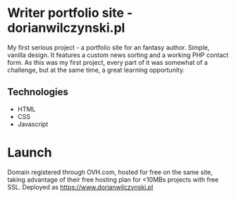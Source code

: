 # Writer portfolio site - dorianwilczynski.pl

My first serious project - a portfolio site for an fantasy author. Simple, vanilla design. It features a custom news sorting and a working PHP contact form. As this was my first project, every part of it was somewhat of a challenge, but at the same time, a great learning opportunity.

## Technologies

* HTML
* CSS
* Javascript

# Launch

Domain registered through OVH.com, hosted for free on the same site, taking advantage of their free hosting plan for <10MBs projects with free SSL. Deployed as https://www.dorianwilczynski.pl

